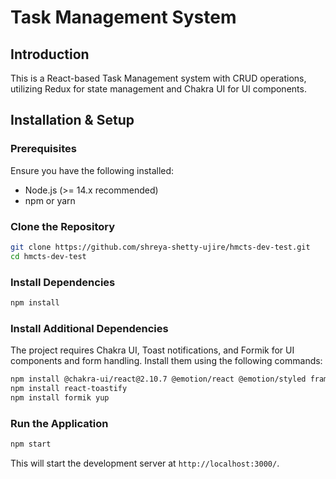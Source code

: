 # Task Management System

## Introduction
This is a React-based Task Management system with CRUD operations, utilizing Redux for state management and Chakra UI for UI components.

## Installation & Setup

### Prerequisites
Ensure you have the following installed:
- Node.js (>= 14.x recommended)
- npm or yarn

### Clone the Repository
```sh
git clone https://github.com/shreya-shetty-ujire/hmcts-dev-test.git
cd hmcts-dev-test
```

### Install Dependencies
```sh
npm install
```

### Install Additional Dependencies
The project requires Chakra UI, Toast notifications, and Formik for UI components and form handling. Install them using the following commands:

```sh
npm install @chakra-ui/react@2.10.7 @emotion/react @emotion/styled framer-motion
npm install react-toastify  
npm install formik yup  
```

### Run the Application
```sh
npm start
```
This will start the development server at `http://localhost:3000/`. 
